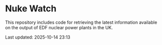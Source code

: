 # Nuke Watch

This repository includes code for retrieving the latest information available on the output of EDF nuclear power plants in the UK.

Last updated: 2025-10-14 23:13